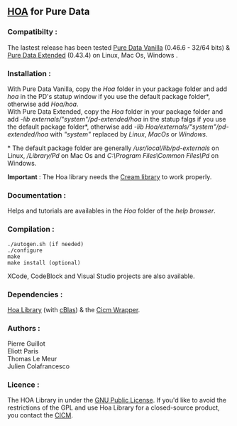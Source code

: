 ## [HOA](http://www.mshparisnord.fr/hoalibrary/ "Hoa Library") for Pure Data

### Compatibilty :

The lastest release has been tested [Pure Data Vanilla](http://msp.ucsd.edu/software.html "PD-Vanilla") (0.46.6 - 32/64 bits) & [Pure Data Extended](https://puredata.info/ "PD-Extended") (0.43.4) on Linux, Mac Os, Windows .

### Installation :  

With Pure Data Vanilla, copy the <em>Hoa</em> folder in your package folder and add <em>hoa</em> in the PD's statup window if you use the default package folder\*, otherwise add <em>Hoa/hoa</em>.  
With Pure Data Extended, copy the <em>Hoa</em> folder in your package folder and add <em>-lib externals/"system"/pd-extended/hoa</em> in the statup falgs if you use the default package folder\*, otherwise add <em>-lib Hoa/externals/"system"/pd-extended/hoa</em> with <em>"system"</em> replaced by <em>Linux</em>, <em>MacOs</em> or <em>Windows</em>.  

\* The default package folder are generally <em>/usr/local/lib/pd-externals</em> on Linux, <em>/Library/Pd</em>  on Mac Os and <em>C:\Program Files\Common Files\Pd</em>  on Windows.  

__Important__ : The Hoa library needs the [Cream library](https://github.com/CICM/CreamLibrary "Cream") to work properly.

### Documentation :

Helps and tutorials are availables in the <em>Hoa</em> folder of the <em>help browser</em>.
 
### Compilation : 

	./autogen.sh (if needed)
	./configure
	make
	make install (optional)

XCode, CodeBlock and Visual Studio projects are also available.

### Dependencies : 

[Hoa Library](https://github.com/CICM/HoaLibrary-Light "Hoa Library") (with [cBlas](http://www.netlib.org/clapack/cblas/ "cBlas")) & the [Cicm Wrapper](https://github.com/CICM/CicmWrapper "Cicm Wrapper").

### Authors :

Pierre Guillot  
Eliott Paris  
Thomas Le Meur  
Julien Colafrancesco

### Licence : 

The HOA Library in under the <a title="GNU" href="http://www.gnu.org/copyleft/gpl.html" target="_blank">GNU Public License</a>. If you'd like to avoid the restrictions of the GPL and use Hoa Library for a closed-source product, you contact the <a title="CICM" href="http://cicm.mshparisnord.org/" target="_blank">CICM</a>.
